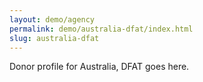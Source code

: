 ```yaml
---
layout: demo/agency
permalink: demo/australia-dfat/index.html
slug: australia-dfat
---
```


Donor profile for Australia, DFAT goes here.
